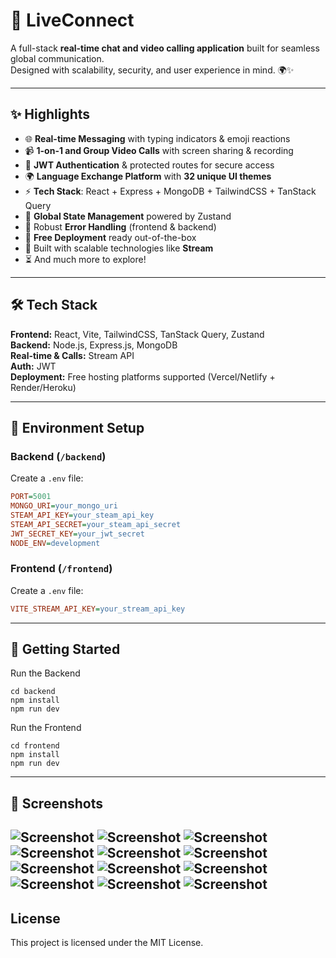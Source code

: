 # 💬 LiveConnect

A full-stack **real-time chat and video calling application** built for seamless global communication.  
Designed with scalability, security, and user experience in mind. 🌍✨  

---

## ✨ Highlights

- 🌐 **Real-time Messaging** with typing indicators & emoji reactions  
- 📹 **1-on-1 and Group Video Calls** with screen sharing & recording  
- 🔐 **JWT Authentication** & protected routes for secure access  
- 🌍 **Language Exchange Platform** with **32 unique UI themes**  
- ⚡ **Tech Stack**: React + Express + MongoDB + TailwindCSS + TanStack Query  
- 🧠 **Global State Management** powered by Zustand  
- 🚨 Robust **Error Handling** (frontend & backend)  
- 🚀 **Free Deployment** ready out-of-the-box  
- 🎯 Built with scalable technologies like **Stream**  
- ⏳ And much more to explore!  

---

## 🛠️ Tech Stack

**Frontend:** React, Vite, TailwindCSS, TanStack Query, Zustand  
**Backend:** Node.js, Express.js, MongoDB  
**Real-time & Calls:** Stream API  
**Auth:** JWT  
**Deployment:** Free hosting platforms supported (Vercel/Netlify + Render/Heroku)  

---

## 🧪 Environment Setup

### Backend (`/backend`)

Create a `.env` file:

```ini
PORT=5001
MONGO_URI=your_mongo_uri
STEAM_API_KEY=your_steam_api_key
STEAM_API_SECRET=your_steam_api_secret
JWT_SECRET_KEY=your_jwt_secret
NODE_ENV=development
```
### Frontend (`/frontend`)
Create a `.env` file:

```ini
VITE_STREAM_API_KEY=your_stream_api_key
```

---
## 🚀 Getting Started
Run the Backend
```
cd backend
npm install
npm run dev
```
Run the Frontend
```
cd frontend
npm install
npm run dev
```

---
## 📸 Screenshots 
![Screenshot](https://github.com/Sotejaswini/LiveConnect/blob/main/Screenshots/signup.png?raw=true)
![Screenshot](https://github.com/Sotejaswini/LiveConnect/blob/main/Screenshots/login.png?raw=true)
![Screenshot](https://github.com/Sotejaswini/LiveConnect/blob/main/Screenshots/onboarding.png?raw=true)
![Screenshot](https://github.com/Sotejaswini/LiveConnect/blob/main/Screenshots/Home.png?raw=true)
![Screenshot](https://github.com/Sotejaswini/LiveConnect/blob/main/Screenshots/themes.png?raw=true)
![Screenshot](https://github.com/Sotejaswini/LiveConnect/blob/main/Screenshots/notification.png?raw=true)
![Screenshot](https://github.com/Sotejaswini/LiveConnect/blob/main/Screenshots/friends.png?raw=true)
![Screenshot](https://github.com/Sotejaswini/LiveConnect/blob/main/Screenshots/chat.png?raw=true)
![Screenshot](https://github.com/Sotejaswini/LiveConnect/blob/main/Screenshots/message.png?raw=true)
![Screenshot](https://github.com/Sotejaswini/LiveConnect/blob/main/Screenshots/call_link.png?raw=true)
![Screenshot](https://github.com/Sotejaswini/LiveConnect/blob/main/Screenshots/reactions.png?raw=true)
![Screenshot](https://github.com/Sotejaswini/LiveConnect/blob/main/Screenshots/call.png?raw=true)
--

## License

This project is licensed under the MIT License.
